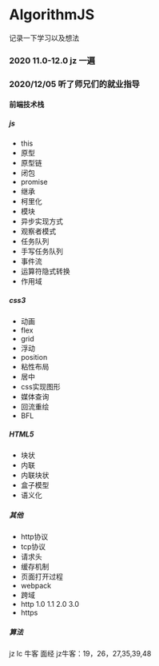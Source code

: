 # AlgorithmJS
记录一下学习以及想法
### 2020 11.0-12.0 jz 一遍

### 2020/12/05 听了师兄们的就业指导
#### 前端技术栈
##### js
* this 
* 原型 
* 原型链 
* 闭包 
* promise 
* 继承 
* 柯里化 
* 模块 
* 异步实现方式 
* 观察者模式 
* 任务队列 
* 手写任务队列 
* 事件流 
* 运算符隐式转换 
* 作用域
##### css3
* 动画 
* flex 
* grid 
* 浮动 
* position 
* 粘性布局
* 居中
* css实现图形
* 媒体查询
* 回流重绘
* BFL
##### HTML5
* 块状
* 内联
* 内联块状
* 盒子模型
* 语义化
##### 其他
* http协议
* tcp协议
* 请求头
* 缓存机制
* 页面打开过程
* webpack
* 跨域
* http 1.0 1.1 2.0 3.0
* https
##### 算法
jz lc 牛客 面经
jz牛客：19，26，27,35,39,48
